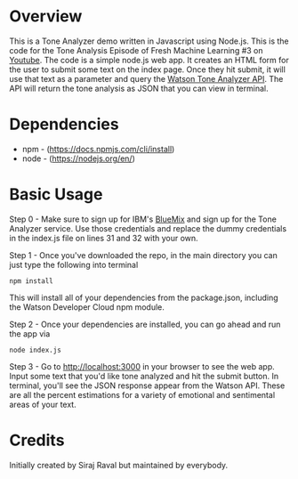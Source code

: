 Overview
============
This is a Tone Analyzer demo written in Javascript using Node.js. This is the code for the Tone Analysis Episode of Fresh Machine Learning #3 on [Youtube](https://youtu.be/_ZqB9zUgi2w). The code is a simple node.js web app. It creates an HTML form for the user to submit some text on the index page. Once they hit submit, it will use that text as a parameter and query the [Watson Tone Analyzer API](http://www.ibm.com/watson/developercloud/tone-analyzer.html). The API will return the tone analysis as JSON that you can view in terminal. 

Dependencies
============
* npm - (https://docs.npmjs.com/cli/install)
* node - (https://nodejs.org/en/)

Basic Usage
===========

Step 0 - Make sure to sign up for IBM's [BlueMix](http://www.ibm.com/cloud-computing/bluemix/) and sign up for the Tone Analyzer service. Use those credentials and replace the dummy credentials in the index.js file on lines 31 and 32 with your own.

Step 1 - Once you've downloaded the repo, in the main directory you can just type the following into terminal

```shell
npm install
```
This will install all of your dependencies from the package.json, including the Watson Developer Cloud npm module. 

Step 2 - Once your dependencies are installed, you can go ahead and run the app via

```shell
node index.js
```
Step 3 - Go to [http://localhost:3000](http://localhost:3000/) in your browser to see the web app. Input some text that you'd like
tone analyzed and hit the submit button. In terminal, you'll see the JSON response appear from the Watson API. These are all the percent estimations for a variety of emotional and sentimental areas of your text.

Credits
===========
Initially created by Siraj Raval but maintained by everybody.
